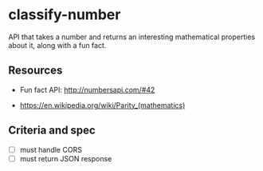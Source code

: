 # classify-number
API that takes a number and returns an interesting mathematical properties about it, along with a fun fact.

## Resources

- Fun fact API:
    http://numbersapi.com/#42

- https://en.wikipedia.org/wiki/Parity_(mathematics)

## Criteria and spec

- [ ] must handle CORS
- [ ] must return JSON response 
